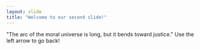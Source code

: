 ```yaml
---
layout: slide
title: "Welcome to our second slide!"
---
```

"The arc of the moral universe is long, but it bends toward justice."
Use the left arrow to go back!
